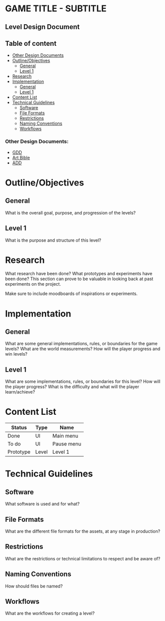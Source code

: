 # GAME TITLE - SUBTITLE

## Level Design Document

## Table of content

- [Other Design Documents](#other-design-documents)
- [Outline/Objectives](#outlineobjectives)
    - [General](#general)
    - [Level 1](#level-1)
- [Research](#research)
- [Implementation](#implementation)
    - [General](#general-1)
    - [Level 1](#level-1-1)
- [Content List](#content-list)
- [Technical Guidelines](#technical-guidelines)
    - [Software](#software)
    - [File Formats](#file-formats)
    - [Restrictions](#restrictions)
    - [Naming Conventions](#naming-conventions)
    - [Workflows](#workflows)

### Other Design Documents:

- [GDD](/game-design-document/gdd.md)
- [Art Bible](/art-bible/art-bible.md)
- [ADD](/audio-design-document/add.md)

# Outline/Objectives

## General

What is the overall goal, purpose, and progression of the levels?

## Level 1

What is the purpose and structure of this level?

# Research

What research have been done? What prototypes and experiments have been done?
This section can prove to be valuable in looking back at past experiments on the project.

Make sure to include moodboards of inspirations or experiments.

# Implementation

## General

What are some general implementations, rules, or boundaries for the game levels? What are the world measurements? How will the player progress and win levels?

## Level 1

What are some implementations, rules, or boundaries for this level? How will the player progress? What is the difficulty and what will the player learn/achieve?

# Content List

| Status | Type | Name |
|---|---|---|
| Done | UI | Main menu |
| To do | UI | Pause menu |
| Prototype | Level | Level 1 |

# Technical Guidelines

## Software

What software is used and for what?

## File Formats

What are the different file formats for the assets, at any stage in production?

## Restrictions

What are the restrictions or technical limitations to respect and be aware of?

## Naming Conventions

How should files be named?

## Workflows

What are the workflows for creating a level?
